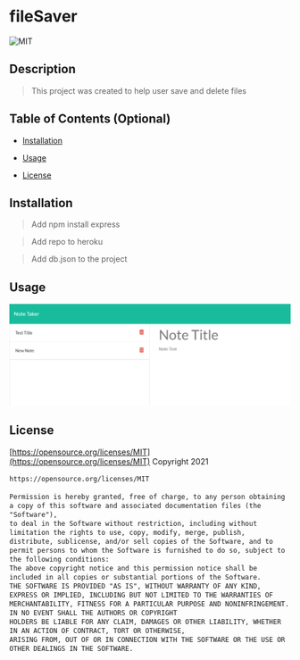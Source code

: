 # fileSaver

![MIT](https://img.shields.io/badge/license-MIT-brightgreen)

## Description

>This project was created to help user save and delete files



## Table of Contents (Optional)

- [Installation](#installation)

- [Usage](#usage)

- [License](#license)


## Installation

>Add npm install express 

>Add repo to heroku 

>Add db.json to the project




## Usage

![image of fileSaver](./public/assets/NT.PNG)





## License

[https://opensource.org/licenses/MIT](https://opensource.org/licenses/MIT)
Copyright 2021

    https://opensource.org/licenses/MIT

    Permission is hereby granted, free of charge, to any person obtaining a copy of this software and associated documentation files (the "Software"), 
    to deal in the Software without restriction, including without limitation the rights to use, copy, modify, merge, publish, 
    distribute, sublicense, and/or sell copies of the Software, and to permit persons to whom the Software is furnished to do so, subject to the following conditions:
    The above copyright notice and this permission notice shall be included in all copies or substantial portions of the Software.
    THE SOFTWARE IS PROVIDED "AS IS", WITHOUT WARRANTY OF ANY KIND, EXPRESS OR IMPLIED, INCLUDING BUT NOT LIMITED TO THE WARRANTIES OF 
    MERCHANTABILITY, FITNESS FOR A PARTICULAR PURPOSE AND NONINFRINGEMENT. IN NO EVENT SHALL THE AUTHORS OR COPYRIGHT 
    HOLDERS BE LIABLE FOR ANY CLAIM, DAMAGES OR OTHER LIABILITY, WHETHER IN AN ACTION OF CONTRACT, TORT OR OTHERWISE, 
    ARISING FROM, OUT OF OR IN CONNECTION WITH THE SOFTWARE OR THE USE OR OTHER DEALINGS IN THE SOFTWARE.
